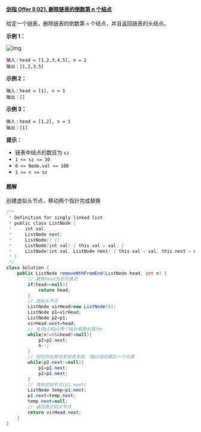 #### [剑指 Offer II 021. 删除链表的倒数第 n 个结点](https://leetcode.cn/problems/SLwz0R/)

给定一个链表，删除链表的倒数第 `n` 个结点，并且返回链表的头结点。

**示例 1：**

![img](https://assets.leetcode.com/uploads/2020/10/03/remove_ex1.jpg)

```
输入：head = [1,2,3,4,5], n = 2
输出：[1,2,3,5]
```

**示例 2：**

```
输入：head = [1], n = 1
输出：[]
```

**示例 3：**

```
输入：head = [1,2], n = 1
输出：[1]
```

**提示：**

- 链表中结点的数目为 `sz`
- `1 <= sz <= 30`
- `0 <= Node.val <= 100`
- `1 <= n <= sz`



#### 题解

创建虚拟头节点，移动两个指针完成替换

~~~java
/**
 * Definition for singly-linked list.
 * public class ListNode {
 *     int val;
 *     ListNode next;
 *     ListNode() {}
 *     ListNode(int val) { this.val = val; }
 *     ListNode(int val, ListNode next) { this.val = val; this.next = next; }
 * }
 */
class Solution {
    public ListNode removeNthFromEnd(ListNode head, int n) {
        // 避免head为空的情况
        if(head==null){
            return head;
        }
        // 虚拟头节点
        ListNode virHead=new ListNode(0);
        ListNode p1=virHead;
        ListNode p2=p1;
        virHead.next=head;
        // 先将p1和p2两个指针相差长度为n
        while(n!=0&&head!=null){
            p2=p2.next;
            n--;
        }
        // 同时向右移动至链表末尾，使p2指向最后一个元素
        while(p2.next!=null){
            p1=p1.next;
            p2=p2.next;
        }
        // 清除目标节点(p1.next)
        ListNode temp=p1.next;
        p1.next=temp.next;
        temp.next=null;
        // 返回真正的头节点
        return virHead.next;
    }
}
~~~

